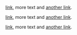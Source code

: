 [link](target ()), more text and [another link](target (with title text)).

[link](target ""), more text and [another link](target "with title text").

[link](target ''), more text and [another link](target 'with title text').